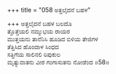 +++
title = "058 ಅತ್ತಲೈದನೆ ಬಹಳ"

+++
ಅತ್ತಲೈದನೆ ಬಹಳ ಬಲದೊ  
ತ್ತೊತ್ತೆಯಲಿ ನಮ್ಮುಭಯ ರಾಯರ  
ಮುತ್ತಯನು ತಾನೆನಿಸಿ ಹೂಡಿದ ಬಿಳಿಯ ತೇಜಿಗಳ  
ತೆತ್ತಿಸಿದ ಹೊಂದಾಳ ಸಿಂಧದ   
ಸತ್ತಿಗೆಯ ಸಾಲಿನಲಿ ರಿಪುಕುಲ  
ಮೃತ್ಯುವಾತನು ವೀರ ಗಂಗಾಸುತನು ನೋಡೆಂದ      ॥58॥